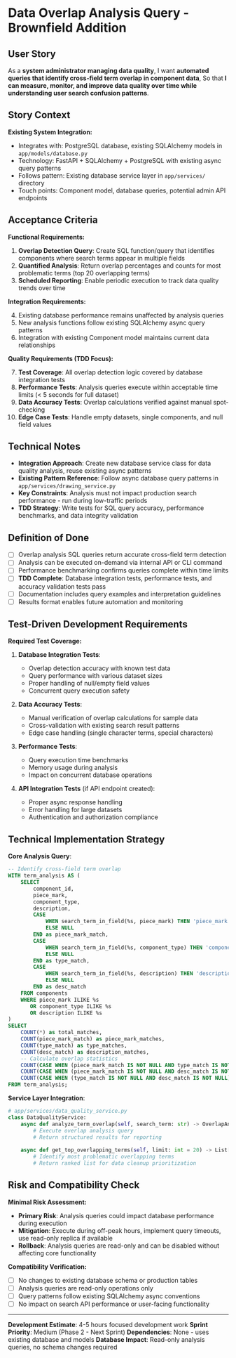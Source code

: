 # Data Overlap Analysis Query - Brownfield Addition

## User Story

As a **system administrator managing data quality**,
I want **automated queries that identify cross-field term overlap in component data**,
So that **I can measure, monitor, and improve data quality over time while understanding user search confusion patterns**.

## Story Context

**Existing System Integration:**

- Integrates with: PostgreSQL database, existing SQLAlchemy models in `app/models/database.py`
- Technology: FastAPI + SQLAlchemy + PostgreSQL with existing async query patterns
- Follows pattern: Existing database service layer in `app/services/` directory
- Touch points: Component model, database queries, potential admin API endpoints

## Acceptance Criteria

**Functional Requirements:**

1. **Overlap Detection Query**: Create SQL function/query that identifies components where search terms appear in multiple fields
2. **Quantified Analysis**: Return overlap percentages and counts for most problematic terms (top 20 overlapping terms)
3. **Scheduled Reporting**: Enable periodic execution to track data quality trends over time

**Integration Requirements:**

4. Existing database performance remains unaffected by analysis queries
5. New analysis functions follow existing SQLAlchemy async query patterns
6. Integration with existing Component model maintains current data relationships

**Quality Requirements (TDD Focus):**

7. **Test Coverage**: All overlap detection logic covered by database integration tests
8. **Performance Tests**: Analysis queries execute within acceptable time limits (< 5 seconds for full dataset)
9. **Data Accuracy Tests**: Overlap calculations verified against manual spot-checking
10. **Edge Case Tests**: Handle empty datasets, single components, and null field values

## Technical Notes

- **Integration Approach**: Create new database service class for data quality analysis, reuse existing async patterns
- **Existing Pattern Reference**: Follow async database query patterns in `app/services/drawing_service.py`
- **Key Constraints**: Analysis must not impact production search performance - run during low-traffic periods
- **TDD Strategy**: Write tests for SQL query accuracy, performance benchmarks, and data integrity validation

## Definition of Done

- [ ] Overlap analysis SQL queries return accurate cross-field term detection
- [ ] Analysis can be executed on-demand via internal API or CLI command
- [ ] Performance benchmarking confirms queries complete within time limits
- [ ] **TDD Complete**: Database integration tests, performance tests, and accuracy validation tests pass
- [ ] Documentation includes query examples and interpretation guidelines
- [ ] Results format enables future automation and monitoring

## Test-Driven Development Requirements

**Required Test Coverage:**

1. **Database Integration Tests**:
   - Overlap detection accuracy with known test data
   - Query performance with various dataset sizes
   - Proper handling of null/empty field values
   - Concurrent query execution safety

2. **Data Accuracy Tests**:
   - Manual verification of overlap calculations for sample data
   - Cross-validation with existing search result patterns
   - Edge case handling (single character terms, special characters)

3. **Performance Tests**:
   - Query execution time benchmarks
   - Memory usage during analysis
   - Impact on concurrent database operations

4. **API Integration Tests** (if API endpoint created):
   - Proper async response handling
   - Error handling for large datasets
   - Authentication and authorization compliance

## Technical Implementation Strategy

**Core Analysis Query**:
```sql
-- Identify cross-field term overlap
WITH term_analysis AS (
    SELECT 
        component_id,
        piece_mark,
        component_type, 
        description,
        CASE 
            WHEN search_term_in_field(%s, piece_mark) THEN 'piece_mark'
            ELSE NULL 
        END as piece_mark_match,
        CASE 
            WHEN search_term_in_field(%s, component_type) THEN 'component_type'
            ELSE NULL
        END as type_match,
        CASE 
            WHEN search_term_in_field(%s, description) THEN 'description'  
            ELSE NULL
        END as desc_match
    FROM components
    WHERE piece_mark ILIKE %s 
       OR component_type ILIKE %s
       OR description ILIKE %s
)
SELECT 
    COUNT(*) as total_matches,
    COUNT(piece_mark_match) as piece_mark_matches,
    COUNT(type_match) as type_matches, 
    COUNT(desc_match) as description_matches,
    -- Calculate overlap statistics
    COUNT(CASE WHEN (piece_mark_match IS NOT NULL AND type_match IS NOT NULL) THEN 1 END) as piece_type_overlap,
    COUNT(CASE WHEN (piece_mark_match IS NOT NULL AND desc_match IS NOT NULL) THEN 1 END) as piece_desc_overlap,
    COUNT(CASE WHEN (type_match IS NOT NULL AND desc_match IS NOT NULL) THEN 1 END) as type_desc_overlap
FROM term_analysis;
```

**Service Layer Integration**:
```python
# app/services/data_quality_service.py
class DataQualityService:
    async def analyze_term_overlap(self, search_term: str) -> OverlapAnalysisResult:
        # Execute overlap analysis query
        # Return structured results for reporting
        
    async def get_top_overlapping_terms(self, limit: int = 20) -> List[TermOverlapSummary]:
        # Identify most problematic overlapping terms
        # Return ranked list for data cleanup prioritization
```

## Risk and Compatibility Check

**Minimal Risk Assessment:**

- **Primary Risk**: Analysis queries could impact database performance during execution
- **Mitigation**: Execute during off-peak hours, implement query timeouts, use read-only replica if available
- **Rollback**: Analysis queries are read-only and can be disabled without affecting core functionality

**Compatibility Verification:**

- [ ] No changes to existing database schema or production tables
- [ ] Analysis queries are read-only operations only
- [ ] Query patterns follow existing SQLAlchemy async conventions
- [ ] No impact on search API performance or user-facing functionality

---

**Development Estimate**: 4-5 hours focused development work
**Sprint Priority**: Medium (Phase 2 - Next Sprint) 
**Dependencies**: None - uses existing database and models
**Database Impact**: Read-only analysis queries, no schema changes required